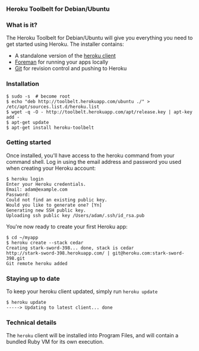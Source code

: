 ### Heroku Toolbelt for Debian/Ubuntu

### What is it?

The Heroku Toolbelt for Debian/Ubuntu will give you everything you need to get started using Heroku. The installer contains:

* A standalone version of the [heroku client](http://github.com/heroku/heroku)
* [Foreman](http://github.com/ddollar/foreman) for running your apps locally
* [Git](http://git-scm.com/) for revision control and pushing to Heroku

### Installation

    $ sudo -s  # become root
    $ echo "deb http://toolbelt.herokuapp.com/ubuntu ./" > /etc/apt/sources.list.d/heroku.list
    $ wget -q -O - http://toolbelt.herokuapp.com/apt/release.key | apt-key add -
    $ apt-get update
    $ apt-get install heroku-toolbelt

### Getting started

Once installed, you'll have access to the heroku command from your command shell. Log in using the email address and password you used when creating your Heroku account:

    $ heroku login
    Enter your Heroku credentials.
    Email: adam@example.com
    Password:
    Could not find an existing public key.
    Would you like to generate one? [Yn]
    Generating new SSH public key.
    Uploading ssh public key /Users/adam/.ssh/id_rsa.pub

You're now ready to create your first Heroku app:

    $ cd ~/myapp
    $ heroku create --stack cedar
    Creating stark-sword-398... done, stack is cedar
    http://stark-sword-398.herokuapp.com/ | git@heroku.com:stark-sword-398.git
    Git remote heroku added

### Staying up to date

To keep your heroku client updated, simply run `heroku update`

    $ heroku update
    -----> Updating to latest client... done

### Technical details

The `heroku` client will be installed into Program Files, and will contain a bundled Ruby VM for its own execution.
